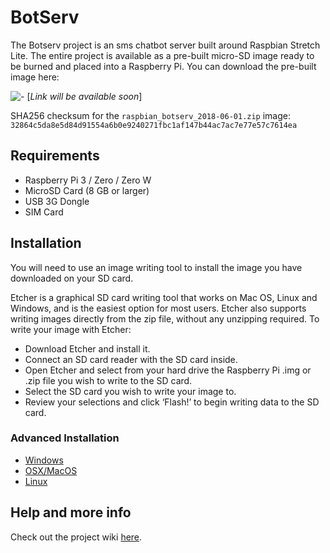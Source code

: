 # BotServ

The Botserv project is an sms chatbot server built around Raspbian Stretch Lite.  The entire project is available as a pre-built micro-SD image ready to be burned and placed into a Raspberry Pi.  You can download the pre-built image here:

![-](https://github.com/deldesir/botserv/raw/master/microsd-icon.png) [*Link will be available soon*]
 
SHA256 checksum for the `raspbian_botserv_2018-06-01.zip` image:
```32864c5da8e5d84d91554a6b0e9240271fbc1af147b44ac7ac7e77e57c7614ea```

## Requirements

* Raspberry Pi 3 / Zero / Zero W
* MicroSD Card (8 GB or larger)
* USB 3G Dongle
* SIM Card

## Installation

You will need to use an image writing tool to install the image you have downloaded on your SD card.

Etcher is a graphical SD card writing tool that works on Mac OS, Linux and Windows, and is the easiest option for most users. Etcher also supports writing images directly from the zip file, without any unzipping required. To write your image with Etcher:

 - Download Etcher and install it.
 - Connect an SD card reader with the SD card inside.
 - Open Etcher and select from your hard drive the Raspberry Pi .img or .zip file you wish to write to the SD card.
 - Select the SD card you wish to write your image to.
 - Review your selections and click ‘Flash!’ to begin writing data to the SD card.

### Advanced Installation
- [Windows](https://www.raspberrypi.org/documentation/installation/installing-images/windows.md)
- [OSX/MacOS](https://www.raspberrypi.org/documentation/installation/installing-images/mac.md)
- [Linux](https://www.raspberrypi.org/documentation/installation/installing-images/linux.md)


## Help and more info
Check out the project wiki [here](https://github.com/deldesir/botserv/wiki).  
